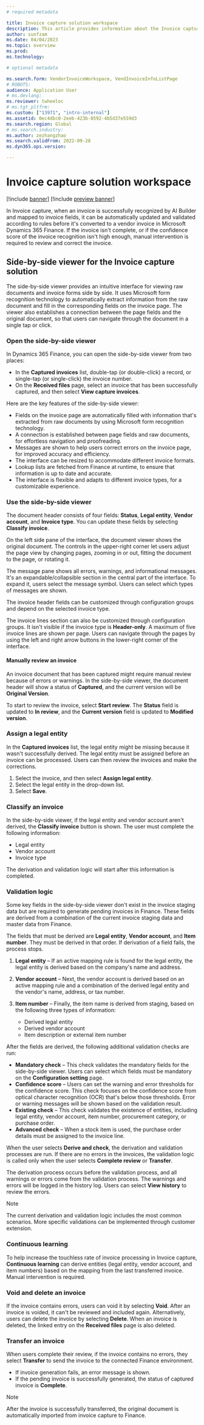 ```yaml
---
# required metadata

title: Invoice capture solution workspace
description: This article provides information about the Invoice capture solution workspace.
author: sunfzam
ms.date: 04/04/2023
ms.topic: overview
ms.prod: 
ms.technology: 

# optional metadata

ms.search.form: VendorInvoiceWorkspace, VendInvoiceInfoListPage
# ROBOTS: 
audience: Application User
# ms.devlang: 
ms.reviewer: twheeloc
# ms.tgt_pltfrm: 
ms.custom: ["13971", "intro-internal"]
ms.assetid: 0ec4dbc0-2eeb-423b-8592-4b5d37e559d3
ms.search.region: Global
# ms.search.industry: 
ms.author: zezhangzhao
ms.search.validFrom: 2022-09-28
ms.dyn365.ops.version: 

---
```


# Invoice capture solution workspace

[!include [banner](../includes/banner.md)]
[!include [preview banner](../includes/preview-banner.md)]

In Invoice capture, when an invoice is successfully recognized by AI Builder and mapped to invoice fields, it can be automatically updated and validated according to rules before it's converted to a vendor invoice in Microsoft Dynamics 365 Finance. If the invoice isn't complete, or if the confidence score of the invoice recognition isn't high enough, manual intervention is required to review and correct the invoice.

## Side-by-side viewer for the Invoice capture solution

The side-by-side viewer provides an intuitive interface for viewing raw documents and invoice forms side by side. It uses Microsoft form recognition technology to automatically extract information from the raw document and fill in the corresponding fields on the invoice page. The viewer also establishes a connection between the page fields and the original document, so that users can navigate through the document in a single tap or click.

### Open the side-by-side viewer

In Dynamics 365 Finance, you can open the side-by-side viewer from two places:

- In the **Captured invoices** list, double-tap (or double-click) a record, or single-tap (or single-click) the invoice number.
- On the **Received files** page, select an invoice that has been successfully captured, and then select **View capture invoices**.

Here are the key features of the side-by-side viewer:

- Fields on the invoice page are automatically filled with information that's extracted from raw documents by using Microsoft form recognition technology.
- A connection is established between page fields and raw documents, for effortless navigation and proofreading.
- Messages are shown to help users correct errors on the invoice page, for improved accuracy and efficiency.
- The interface can be resized to accommodate different invoice formats.
- Lookup lists are fetched from Finance at runtime, to ensure that information is up to date and accurate.
- The interface is flexible and adapts to different invoice types, for a customizable experience.

### Use the side-by-side viewer

The document header consists of four fields: **Status**, **Legal entity**, **Vendor account**, and **Invoice type**. You can update these fields by selecting **Classify invoice**.

On the left side pane of the interface, the document viewer shows the original document. The controls in the upper-right corner let users adjust the page view by changing pages, zooming in or out, fitting the document to the page, or rotating it.

The message pane shows all errors, warnings, and informational messages. It's an expandable/collapsible section in the central part of the interface. To expand it, users select the message symbol. Users can select which types of messages are shown.

The invoice header fields can be customized through configuration groups and depend on the selected invoice type.

The invoice lines section can also be customized through configuration groups. It isn't visible if the invoice type is **Header-only**. A maximum of five invoice lines are shown per page. Users can navigate through the pages by using the left and right arrow buttons in the lower-right corner of the interface.

#### Manually review an invoice

An invoice document that has been captured might require manual review because of errors or warnings. In the side-by-side viewer, the document header will show a status of **Captured**, and the current version will be **Original Version**.

To start to review the invoice, select **Start review**. The **Status** field is updated to **In review**, and the **Current version** field is updated to **Modified version**.

### Assign a legal entity

In the **Captured invoices** list, the legal entity might be missing because it wasn't successfully derived. The legal entity must be assigned before an invoice can be processed. Users can then review the invoices and make the corrections.

1. Select the invoice, and then select **Assign legal entity**.
2. Select the legal entity in the drop-down list.
3. Select **Save**.

### Classify an invoice

In the side-by-side viewer, if the legal entity and vendor account aren't derived, the **Classify invoice** button is shown. The user must complete the following information:

- Legal entity
- Vendor account
- Invoice type

The derivation and validation logic will start after this information is completed.

### Validation logic

Some key fields in the side-by-side viewer don't exist in the invoice staging data but are required to generate pending invoices in Finance. These fields are derived from a combination of the current invoice staging data and master data from Finance.

The fields that must be derived are **Legal entity**, **Vendor account**, and **Item number**. They must be derived in that order. If derivation of a field fails, the process stops.

1. **Legal entity** – If an active mapping rule is found for the legal entity, the legal entity is derived based on the company's name and address.
2. **Vendor account** – Next, the vendor account is derived based on an active mapping rule and a combination of the derived legal entity and the vendor's name, address, or tax number.
3. **Item number** – Finally, the item name is derived from staging, based on the following three types of information:

    - Derived legal entity
    - Derived vendor account
    - Item description or external item number

After the fields are derived, the following additional validation checks are run:

- **Mandatory check** – This check validates the mandatory fields for the side-by-side viewer. Users can select which fields must be mandatory on the **Configuration setting** page.
- **Confidence score** – Users can set the warning and error thresholds for the confidence score. This check focuses on the confidence score from optical character recognition (OCR) that's below those thresholds. Error or warning messages will be shown based on the validation result.
- **Existing check** – This check validates the existence of entities, including legal entity, vendor account, item number, procurement category, or purchase order.
- **Advanced check** – When a stock item is used, the purchase order details must be assigned to the invoice line.

When the user selects **Derive and check**, the derivation and validation processes are run. If there are no errors in the invoices, the validation logic is called only when the user selects **Complete review** or **Transfer**.

The derivation process occurs before the validation process, and all warnings or errors come from the validation process. The warnings and errors will be logged in the history log. Users can select **View history** to review the errors.

> [!NOTE]
> The current derivation and validation logic includes the most common scenarios. More specific validations can be implemented through customer extension.

### Continuous learning

To help increase the touchless rate of invoice processing in Invoice capture, **Continuous learning** can derive entities (legal entity, vendor account, and item numbers) based on the mapping from the last transferred invoice. Manual intervention is required.

### Void and delete an invoice

If the invoice contains errors, users can void it by selecting **Void**. After an invoice is voided, it can't be reviewed and included again. Alternatively, users can delete the invoice by selecting **Delete**. When an invoice is deleted, the linked entry on the **Received files** page is also deleted.

### Transfer an invoice

When users complete their review, if the invoice contains no errors, they select **Transfer** to send the invoice to the connected Finance environment.

- If invoice generation fails, an error message is shown.
- If the pending invoice is successfully generated, the status of captured invoice is **Complete**.

> [!NOTE]
> After the invoice is successfully transferred, the original document is automatically imported from invoice capture to Finance.
